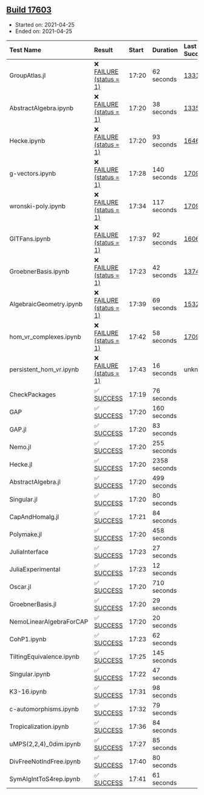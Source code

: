 ## [Build 17603](https://oscarci.mathematik.uni-kl.de/job/oscar/17603/)

* Started on: 2021-04-25
* Ended on: 2021-04-25

| Test Name    | Result | Start | Duration | Last Success | First Failure |
|:-------------|:-------|:------|:---------|:-------------|:--------------|
| GroupAtlas.jl | ❌ [FAILURE (status = 1)](https://oscarci.mathematik.uni-kl.de/job/oscar/17603/artifact/logs/build-17603/GroupAtlas.jl.log) | 17:20 | 62 seconds | [13311](https://oscarci.mathematik.uni-kl.de/job/oscar/13311/) | [13312](https://oscarci.mathematik.uni-kl.de/job/oscar/13312/) |
| AbstractAlgebra.ipynb | ❌ [FAILURE (status = 1)](https://oscarci.mathematik.uni-kl.de/job/oscar/17603/artifact/logs/build-17603/AbstractAlgebra.ipynb.log) | 17:20 | 38 seconds | [13355](https://oscarci.mathematik.uni-kl.de/job/oscar/13355/) | [13356](https://oscarci.mathematik.uni-kl.de/job/oscar/13356/) |
| Hecke.ipynb | ❌ [FAILURE (status = 1)](https://oscarci.mathematik.uni-kl.de/job/oscar/17603/artifact/logs/build-17603/Hecke.ipynb.log) | 17:20 | 93 seconds | [16463](https://oscarci.mathematik.uni-kl.de/job/oscar/16463/) | [16464](https://oscarci.mathematik.uni-kl.de/job/oscar/16464/) |
| g-vectors.ipynb | ❌ [FAILURE (status = 1)](https://oscarci.mathematik.uni-kl.de/job/oscar/17603/artifact/logs/build-17603/g-vectors.ipynb.log) | 17:28 | 140 seconds | [17099](https://oscarci.mathematik.uni-kl.de/job/oscar/17099/) | [17100](https://oscarci.mathematik.uni-kl.de/job/oscar/17100/) |
| wronski-poly.ipynb | ❌ [FAILURE (status = 1)](https://oscarci.mathematik.uni-kl.de/job/oscar/17603/artifact/logs/build-17603/wronski-poly.ipynb.log) | 17:34 | 117 seconds | [17098](https://oscarci.mathematik.uni-kl.de/job/oscar/17098/) | [17099](https://oscarci.mathematik.uni-kl.de/job/oscar/17099/) |
| GITFans.ipynb | ❌ [FAILURE (status = 1)](https://oscarci.mathematik.uni-kl.de/job/oscar/17603/artifact/logs/build-17603/GITFans.ipynb.log) | 17:37 | 92 seconds | [16068](https://oscarci.mathematik.uni-kl.de/job/oscar/16068/) | [16069](https://oscarci.mathematik.uni-kl.de/job/oscar/16069/) |
| GroebnerBasis.ipynb | ❌ [FAILURE (status = 1)](https://oscarci.mathematik.uni-kl.de/job/oscar/17603/artifact/logs/build-17603/GroebnerBasis.ipynb.log) | 17:23 | 42 seconds | [13748](https://oscarci.mathematik.uni-kl.de/job/oscar/13748/) | [13749](https://oscarci.mathematik.uni-kl.de/job/oscar/13749/) |
| AlgebraicGeometry.ipynb | ❌ [FAILURE (status = 1)](https://oscarci.mathematik.uni-kl.de/job/oscar/17603/artifact/logs/build-17603/AlgebraicGeometry.ipynb.log) | 17:39 | 69 seconds | [15322](https://oscarci.mathematik.uni-kl.de/job/oscar/15322/) | [15323](https://oscarci.mathematik.uni-kl.de/job/oscar/15323/) |
| hom_vr_complexes.ipynb | ❌ [FAILURE (status = 1)](https://oscarci.mathematik.uni-kl.de/job/oscar/17603/artifact/logs/build-17603/hom_vr_complexes.ipynb.log) | 17:42 | 58 seconds | [17099](https://oscarci.mathematik.uni-kl.de/job/oscar/17099/) | [17100](https://oscarci.mathematik.uni-kl.de/job/oscar/17100/) |
| persistent_hom_vr.ipynb | ❌ [FAILURE (status = 1)](https://oscarci.mathematik.uni-kl.de/job/oscar/17603/artifact/logs/build-17603/persistent_hom_vr.ipynb.log) | 17:43 | 16 seconds | unknown | unknown |
| CheckPackages | ✅ [SUCCESS](https://oscarci.mathematik.uni-kl.de/job/oscar/17603/artifact/logs/build-17603/CheckPackages.log) | 17:19 | 76 seconds |  |  |
| GAP | ✅ [SUCCESS](https://oscarci.mathematik.uni-kl.de/job/oscar/17603/artifact/logs/build-17603/GAP.log) | 17:20 | 160 seconds |  |  |
| GAP.jl | ✅ [SUCCESS](https://oscarci.mathematik.uni-kl.de/job/oscar/17603/artifact/logs/build-17603/GAP.jl.log) | 17:20 | 83 seconds |  |  |
| Nemo.jl | ✅ [SUCCESS](https://oscarci.mathematik.uni-kl.de/job/oscar/17603/artifact/logs/build-17603/Nemo.jl.log) | 17:20 | 255 seconds |  |  |
| Hecke.jl | ✅ [SUCCESS](https://oscarci.mathematik.uni-kl.de/job/oscar/17603/artifact/logs/build-17603/Hecke.jl.log) | 17:20 | 2358 seconds |  |  |
| AbstractAlgebra.jl | ✅ [SUCCESS](https://oscarci.mathematik.uni-kl.de/job/oscar/17603/artifact/logs/build-17603/AbstractAlgebra.jl.log) | 17:20 | 499 seconds |  |  |
| Singular.jl | ✅ [SUCCESS](https://oscarci.mathematik.uni-kl.de/job/oscar/17603/artifact/logs/build-17603/Singular.jl.log) | 17:20 | 80 seconds |  |  |
| CapAndHomalg.jl | ✅ [SUCCESS](https://oscarci.mathematik.uni-kl.de/job/oscar/17603/artifact/logs/build-17603/CapAndHomalg.jl.log) | 17:21 | 84 seconds |  |  |
| Polymake.jl | ✅ [SUCCESS](https://oscarci.mathematik.uni-kl.de/job/oscar/17603/artifact/logs/build-17603/Polymake.jl.log) | 17:20 | 458 seconds |  |  |
| JuliaInterface | ✅ [SUCCESS](https://oscarci.mathematik.uni-kl.de/job/oscar/17603/artifact/logs/build-17603/JuliaInterface.log) | 17:23 | 27 seconds |  |  |
| JuliaExperimental | ✅ [SUCCESS](https://oscarci.mathematik.uni-kl.de/job/oscar/17603/artifact/logs/build-17603/JuliaExperimental.log) | 17:23 | 12 seconds |  |  |
| Oscar.jl | ✅ [SUCCESS](https://oscarci.mathematik.uni-kl.de/job/oscar/17603/artifact/logs/build-17603/Oscar.jl.log) | 17:20 | 710 seconds |  |  |
| GroebnerBasis.jl | ✅ [SUCCESS](https://oscarci.mathematik.uni-kl.de/job/oscar/17603/artifact/logs/build-17603/GroebnerBasis.jl.log) | 17:20 | 29 seconds |  |  |
| NemoLinearAlgebraForCAP | ✅ [SUCCESS](https://oscarci.mathematik.uni-kl.de/job/oscar/17603/artifact/logs/build-17603/NemoLinearAlgebraForCAP.log) | 17:20 | 20 seconds |  |  |
| CohP1.ipynb | ✅ [SUCCESS](https://oscarci.mathematik.uni-kl.de/job/oscar/17603/artifact/logs/build-17603/CohP1.ipynb.log) | 17:23 | 62 seconds |  |  |
| TiltingEquivalence.ipynb | ✅ [SUCCESS](https://oscarci.mathematik.uni-kl.de/job/oscar/17603/artifact/logs/build-17603/TiltingEquivalence.ipynb.log) | 17:25 | 145 seconds |  |  |
| Singular.ipynb | ✅ [SUCCESS](https://oscarci.mathematik.uni-kl.de/job/oscar/17603/artifact/logs/build-17603/Singular.ipynb.log) | 17:22 | 47 seconds |  |  |
| K3-16.ipynb | ✅ [SUCCESS](https://oscarci.mathematik.uni-kl.de/job/oscar/17603/artifact/logs/build-17603/K3-16.ipynb.log) | 17:31 | 98 seconds |  |  |
| c-automorphisms.ipynb | ✅ [SUCCESS](https://oscarci.mathematik.uni-kl.de/job/oscar/17603/artifact/logs/build-17603/c-automorphisms.ipynb.log) | 17:32 | 79 seconds |  |  |
| Tropicalization.ipynb | ✅ [SUCCESS](https://oscarci.mathematik.uni-kl.de/job/oscar/17603/artifact/logs/build-17603/Tropicalization.ipynb.log) | 17:36 | 84 seconds |  |  |
| uMPS(2,2,4)_0dim.ipynb | ✅ [SUCCESS](https://oscarci.mathematik.uni-kl.de/job/oscar/17603/artifact/logs/build-17603/uMPS-2-2-4-_0dim.ipynb.log) | 17:27 | 85 seconds |  |  |
| DivFreeNotIndFree.ipynb | ✅ [SUCCESS](https://oscarci.mathematik.uni-kl.de/job/oscar/17603/artifact/logs/build-17603/DivFreeNotIndFree.ipynb.log) | 17:40 | 80 seconds |  |  |
| SymAlgIntToS4rep.ipynb | ✅ [SUCCESS](https://oscarci.mathematik.uni-kl.de/job/oscar/17603/artifact/logs/build-17603/SymAlgIntToS4rep.ipynb.log) | 17:41 | 61 seconds |  |  |
